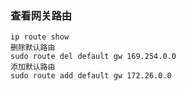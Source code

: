 ### 查看网关路由

```
ip route show
删除默认路由
sudo route del default gw 169.254.0.0
添加默认路由
sudo route add default gw 172.26.0.0
```
